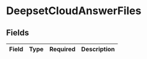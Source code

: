 # DeepsetCloudAnswerFiles


## Fields

| Field       | Type        | Required    | Description |
| ----------- | ----------- | ----------- | ----------- |